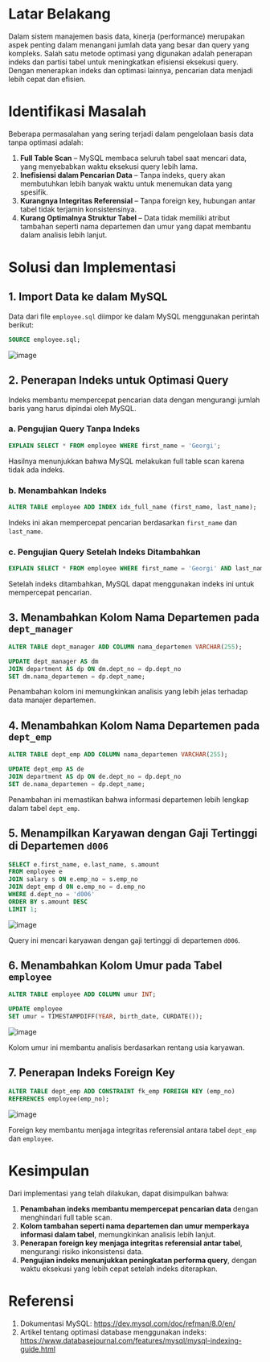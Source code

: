 # Latar Belakang

Dalam sistem manajemen basis data, kinerja (performance) merupakan aspek penting dalam menangani jumlah data yang besar dan query yang kompleks. Salah satu metode optimasi yang digunakan adalah penerapan indeks dan partisi tabel untuk meningkatkan efisiensi eksekusi query. Dengan menerapkan indeks dan optimasi lainnya, pencarian data menjadi lebih cepat dan efisien.

# Identifikasi Masalah

Beberapa permasalahan yang sering terjadi dalam pengelolaan basis data tanpa optimasi adalah:
1. **Full Table Scan** – MySQL membaca seluruh tabel saat mencari data, yang menyebabkan waktu eksekusi query lebih lama.
2. **Inefisiensi dalam Pencarian Data** – Tanpa indeks, query akan membutuhkan lebih banyak waktu untuk menemukan data yang spesifik.
3. **Kurangnya Integritas Referensial** – Tanpa foreign key, hubungan antar tabel tidak terjamin konsistensinya.
4. **Kurang Optimalnya Struktur Tabel** – Data tidak memiliki atribut tambahan seperti nama departemen dan umur yang dapat membantu dalam analisis lebih lanjut.

# Solusi dan Implementasi

## 1. Import Data ke dalam MySQL
Data dari file `employee.sql` diimpor ke dalam MySQL menggunakan perintah berikut:
```sql
SOURCE employee.sql;
```
![image](https://github.com/user-attachments/assets/4ef47034-8c4d-4c6a-b425-fc7a09b94b95)


## 2. Penerapan Indeks untuk Optimasi Query
Indeks membantu mempercepat pencarian data dengan mengurangi jumlah baris yang harus dipindai oleh MySQL.

### a. Pengujian Query Tanpa Indeks
```sql
EXPLAIN SELECT * FROM employee WHERE first_name = 'Georgi';
```
Hasilnya menunjukkan bahwa MySQL melakukan full table scan karena tidak ada indeks.

### b. Menambahkan Indeks
```sql
ALTER TABLE employee ADD INDEX idx_full_name (first_name, last_name);
```
Indeks ini akan mempercepat pencarian berdasarkan `first_name` dan `last_name`.

### c. Pengujian Query Setelah Indeks Ditambahkan
```sql
EXPLAIN SELECT * FROM employee WHERE first_name = 'Georgi' AND last_name = 'Bahr';
```
Setelah indeks ditambahkan, MySQL dapat menggunakan indeks ini untuk mempercepat pencarian.

## 3. Menambahkan Kolom Nama Departemen pada `dept_manager`
```sql
ALTER TABLE dept_manager ADD COLUMN nama_departemen VARCHAR(255);

UPDATE dept_manager AS dm  
JOIN department AS dp ON dm.dept_no = dp.dept_no  
SET dm.nama_departemen = dp.dept_name;
```
Penambahan kolom ini memungkinkan analisis yang lebih jelas terhadap data manajer departemen.

## 4. Menambahkan Kolom Nama Departemen pada `dept_emp`
```sql
ALTER TABLE dept_emp ADD COLUMN nama_departemen VARCHAR(255);

UPDATE dept_emp AS de  
JOIN department AS dp ON de.dept_no = dp.dept_no  
SET de.nama_departemen = dp.dept_name;
```
Penambahan ini memastikan bahwa informasi departemen lebih lengkap dalam tabel `dept_emp`.

## 5. Menampilkan Karyawan dengan Gaji Tertinggi di Departemen `d006`
```sql
SELECT e.first_name, e.last_name, s.amount  
FROM employee e  
JOIN salary s ON e.emp_no = s.emp_no  
JOIN dept_emp d ON e.emp_no = d.emp_no  
WHERE d.dept_no = 'd006'  
ORDER BY s.amount DESC  
LIMIT 1;
```
![image](https://github.com/user-attachments/assets/102b6676-09ea-476c-88a3-fb7c3af0d848)

Query ini mencari karyawan dengan gaji tertinggi di departemen `d006`.

## 6. Menambahkan Kolom Umur pada Tabel `employee`
```sql
ALTER TABLE employee ADD COLUMN umur INT;

UPDATE employee  
SET umur = TIMESTAMPDIFF(YEAR, birth_date, CURDATE());
```
![image](https://github.com/user-attachments/assets/229b5411-ece7-4f43-bb76-c1a482655493)

Kolom umur ini membantu analisis berdasarkan rentang usia karyawan.

## 7. Penerapan Indeks Foreign Key
```sql
ALTER TABLE dept_emp ADD CONSTRAINT fk_emp FOREIGN KEY (emp_no)  
REFERENCES employee(emp_no);
```
![image](https://github.com/user-attachments/assets/0acb9a1b-8e72-4774-b3ef-9cf6265fd1b8)

Foreign key membantu menjaga integritas referensial antara tabel `dept_emp` dan `employee`.

# Kesimpulan

Dari implementasi yang telah dilakukan, dapat disimpulkan bahwa:
1. **Penambahan indeks membantu mempercepat pencarian data** dengan menghindari full table scan.
2. **Kolom tambahan seperti nama departemen dan umur memperkaya informasi dalam tabel**, memungkinkan analisis lebih lanjut.
3. **Penerapan foreign key menjaga integritas referensial antar tabel**, mengurangi risiko inkonsistensi data.
4. **Pengujian indeks menunjukkan peningkatan performa query**, dengan waktu eksekusi yang lebih cepat setelah indeks diterapkan.

# Referensi
1. Dokumentasi MySQL: https://dev.mysql.com/doc/refman/8.0/en/
2. Artikel tentang optimasi database menggunakan indeks: https://www.databasejournal.com/features/mysql/mysql-indexing-guide.html


